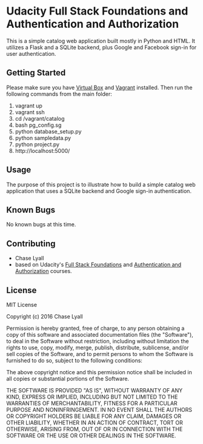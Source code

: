 # Udacity Full Stack Foundations and Authentication and Authorization
This is a simple catalog web application built mostly in Python and HTML. It utilizes a Flask and a SQLite backend, plus Google and Facebook sign-in for user authentication.


## Getting Started
Please make sure you have [Virtual Box](https://www.virtualbox.org/wiki/Downloads) and [Vagrant](https://www.vagrantup.com/downloads.html) installed. Then run the following commands from the main folder:

1. vagrant up
2. vagrant ssh
3. cd /vagrant/catalog
4. bash pg_config.sg
5. python database_setup.py
6. python sampledata.py
7. python project.py
8. http://localhost:5000/


## Usage
The purpose of this project is to illustrate how to build a simple catalog web application that uses a SQLite backend and Google sign-in authentication.


## Known Bugs
No known bugs at this time.


## Contributing
- Chase Lyall
- based on Udacity's [Full Stack Foundations](https://classroom.udacity.com/courses/ud088) and [Authentication and Authorization](https://classroom.udacity.com/courses/ud330) courses.


## License
MIT License

Copyright (c) 2016 Chase Lyall

Permission is hereby granted, free of charge, to any person obtaining a copy
of this software and associated documentation files (the "Software"), to deal
in the Software without restriction, including without limitation the rights
to use, copy, modify, merge, publish, distribute, sublicense, and/or sell
copies of the Software, and to permit persons to whom the Software is
furnished to do so, subject to the following conditions:

The above copyright notice and this permission notice shall be included in all
copies or substantial portions of the Software.

THE SOFTWARE IS PROVIDED "AS IS", WITHOUT WARRANTY OF ANY KIND, EXPRESS OR
IMPLIED, INCLUDING BUT NOT LIMITED TO THE WARRANTIES OF MERCHANTABILITY,
FITNESS FOR A PARTICULAR PURPOSE AND NONINFRINGEMENT. IN NO EVENT SHALL THE
AUTHORS OR COPYRIGHT HOLDERS BE LIABLE FOR ANY CLAIM, DAMAGES OR OTHER
LIABILITY, WHETHER IN AN ACTION OF CONTRACT, TORT OR OTHERWISE, ARISING FROM,
OUT OF OR IN CONNECTION WITH THE SOFTWARE OR THE USE OR OTHER DEALINGS IN THE
SOFTWARE.